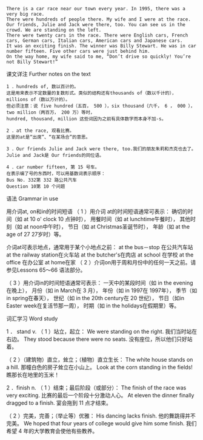 ```
There is a car race near our town every year. In 1995, there was a very big race.
There were hundreds of people there. My wife and I were at the race. Our friends, Julie and Jack were there, too. You can see us in the crowd. We are standing on the left.
There were twenty cars in the race. There were English cars, French cars, German cars, Italian cars, American cars and Japanese cars.
It was an exciting finish. The winner was Billy Stewart. He was in car number fifteen. Five other cars were just behind him.
On the way home, my wife said to me, “Don’t drive so quickly! You’re not Billy Stewart!”
```
课文详注 Further notes on the text
```
1 ．hundreds of, 数以百计的。
这是用来表示不定数量的复数形式。类似的结构还有thousands of（数以千计的），millions of（数以万计的）。
但必须注意：说 five hundred（五百， 500 ），six thousand（六千， 6 ， 000 ），two million（两百万， 200 万）等时，
hundred, thousand, million 这些词因为之前有具体数字而本身不加-s。

2 ．at the race, 观看比赛。
这里的at是“出席”、“在某场合”的意思。

3 ．Our friends Julie and Jack were there, too.我们的朋友朱莉和杰克也去了。
Julie and Jack是 Our friends的同位语。

4 ．car number fifteen, 第 15 号车。
在表示编了号的东西时，可以用基数词表示顺序：
Bus No. 332第 332 路公共汽车
Question 10第 10 个问题
```
语法 Grammar in use

用介词at, on和in的时间短语
（ 1 ）用介词 at的时间短语通常可表示：
确切的时间（如 at 10 o' clock 10 点钟时），
用餐时间（如 at lunchtime午餐时），
其他时刻（如 at noon中午时），
节日（如 at Christmas圣诞节时），
年龄（如 at the age of 27 27岁时）等。

介词at可表示地点，通常用于某个小地点之前：
at the bus－stop 在公共汽车站
at the railway station在火车站
at the butcher's在肉店
at school 在学校
at the office 在办公室
at home在家
（ 2 ）介词on用于周和月份中的任何一天之前。请参见Lessons 65～66 语法部分。

（ 3 ）用介词in的时间短语通常可表示：
一天中的某段时间（如 in the evening在晚上），
月份（如 in March在 3 月），
年份（如 in 1997在 1997年），
季节（如 in spring在春天），
世纪（如 in the 20th century在 20 世纪），
节日（如in Easter week在复活节那一周），
时期（如 in the holidays在假期里）等。

词汇学习 Word study

1 ． stand v.
（ 1 ）站立，起立：
We were standing on the right.
我们当时站在右边。
They stood because there were no seats.
没有座位，所以他们只好站着。

（ 2 ）（建筑物）直立，耸立；（植物）直立生长：
The white house stands on a hill.
那幢白色的房子耸立在小山上。
Look at the corn standing in the fields!
瞧那长在地里的玉米！

2 ．finish n.
（ 1 ）结束；最后阶段（或部分）：
The finish of the race was very exciting.
比赛的最后一个阶段十分激动人心。
At eleven the dinner finally dragged to a finish.
宴会拖到 11 点才结束。

（ 2 ）完美，完善；（举止等）优雅：
His dancing lacks finish.
他的舞跳得并不完美。
We hoped that four years of college would give him some finish.
我们希望 4 年的大学教育会使他有些教养。

